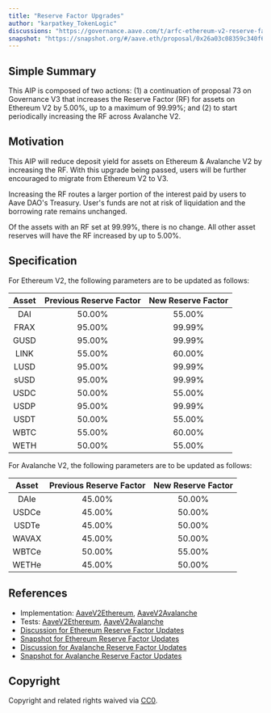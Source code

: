 ```yaml
---
title: "Reserve Factor Upgrades"
author: "karpatkey_TokenLogic"
discussions: "https://governance.aave.com/t/arfc-ethereum-v2-reserve-factor-adjustment/16764/10"
snapshot: "https://snapshot.org/#/aave.eth/proposal/0x26a03c08359c340f63b78b0c3e96d37aa0adeda65814643b0886d4719048ea7e"
---
```


## Simple Summary

This AIP is composed of two actions: (1) a continuation of proposal 73 on Governance V3 that increases the Reserve Factor (RF) for assets on Ethereum V2 by 5.00%, up to a maximum of 99.99%; and (2) to start periodically increasing the RF across Avalanche V2.

## Motivation

This AIP will reduce deposit yield for assets on Ethereum & Avalanche V2 by increasing the RF. With this upgrade being passed, users will be further encouraged to migrate from Ethereum V2 to V3.

Increasing the RF routes a larger portion of the interest paid by users to Aave DAO's Treasury. User's funds are not at risk of liquidation and the borrowing rate remains unchanged.

Of the assets with an RF set at 99.99%, there is no change. All other asset reserves will have the RF increased by up to 5.00%.

## Specification

For Ethereum V2, the following parameters are to be updated as follows:

| Asset | Previous Reserve Factor | New Reserve Factor |
| :---: | :---------------------: | :----------------: |
|  DAI  |         50.00%          |       55.00%       |
| FRAX  |         95.00%          |       99.99%       |
| GUSD  |         95.00%          |       99.99%       |
| LINK  |         55.00%          |       60.00%       |
| LUSD  |         95.00%          |       99.99%       |
| sUSD  |         95.00%          |       99.99%       |
| USDC  |         50.00%          |       55.00%       |
| USDP  |         95.00%          |       99.99%       |
| USDT  |         50.00%          |       55.00%       |
| WBTC  |         55.00%          |       60.00%       |
| WETH  |         50.00%          |       55.00%       |

For Avalanche V2, the following parameters are to be updated as follows:

| Asset | Previous Reserve Factor | New Reserve Factor |
| :---: | :---------------------: | :----------------: |
| DAIe  |         45.00%          |       50.00%       |
| USDCe |         45.00%          |       50.00%       |
| USDTe |         45.00%          |       50.00%       |
| WAVAX |         45.00%          |       50.00%       |
| WBTCe |         50.00%          |       55.00%       |
| WETHe |         45.00%          |       50.00%       |

## References

- Implementation: [AaveV2Ethereum](https://github.com/bgd-labs/aave-proposals-v3/blob/4d1d71e284bacc7244fc1388f0c7f750eac8ece9/src/20240524_Multi_ReserveFactorUpgrades/AaveV2Ethereum_ReserveFactorUpgrades_20240524.sol), [AaveV2Avalanche](https://github.com/bgd-labs/aave-proposals-v3/blob/4d1d71e284bacc7244fc1388f0c7f750eac8ece9/src/20240524_Multi_ReserveFactorUpgrades/AaveV2Avalanche_ReserveFactorUpgrades_20240524.sol)
- Tests: [AaveV2Ethereum](https://github.com/bgd-labs/aave-proposals-v3/blob/4d1d71e284bacc7244fc1388f0c7f750eac8ece9/src/20240524_Multi_ReserveFactorUpgrades/AaveV2Ethereum_ReserveFactorUpgrades_20240524.t.sol), [AaveV2Avalanche](https://github.com/bgd-labs/aave-proposals-v3/blob/4d1d71e284bacc7244fc1388f0c7f750eac8ece9/src/20240524_Multi_ReserveFactorUpgrades/AaveV2Avalanche_ReserveFactorUpgrades_20240524.t.sol)
- [Discussion for Ethereum Reserve Factor Updates](https://governance.aave.com/t/arfc-ethereum-v2-reserve-factor-adjustment/16764/10)
- [Snapshot for Ethereum Reserve Factor Updates](https://snapshot.org/#/aave.eth/proposal/0x26a03c08359c340f63b78b0c3e96d37aa0adeda65814643b0886d4719048ea7e)
- [Discussion for Avalanche Reserve Factor Updates](https://governance.aave.com/t/arfc-avalanche-v2-reserve-factor-adjustment/17040/5)
- [Snapshot for Avalanche Reserve Factor Updates](https://snapshot.org/#/aave.eth/proposal/0x770ff4e02634c77aaa09952345551168920f7878b32ab03fcef92763a5fb70ab)

## Copyright

Copyright and related rights waived via [CC0](https://creativecommons.org/publicdomain/zero/1.0/).
